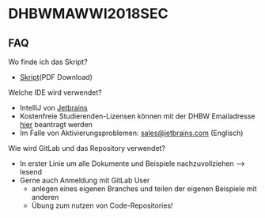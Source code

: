 # DHBWMAWWI2018SEC

## FAQ
Wo finde ich das Skript?
* [Skript](https://gitlab.mubn.de/mubn/programmierenskript/blob/master/download/ProgrammierenSkript.pdf)(PDF Download)


Welche IDE wird verwendet?
* IntelliJ von [Jetbrains](http://www.jetbrains.de)
* Kostenfreie Studierenden-Lizensen können mit der DHBW Emailadresse [hier](https://www.jetbrains.com/student/) beantragt werden
* Im Falle von Aktivierungsproblemen: [sales@jetbrains.com](mailto:sales@jetbrains.com) (Englisch)


Wie wird GitLab und das Repository verwendet?
* In erster Linie um alle Dokumente und Beispiele nachzuvollziehen --> lesend
* Gerne auch Anmeldung mit GitLab User
  * anlegen eines eigenen Branches und teilen der eigenen Beispiele mit anderen
  * Übung zum nutzen von Code-Repositories!

